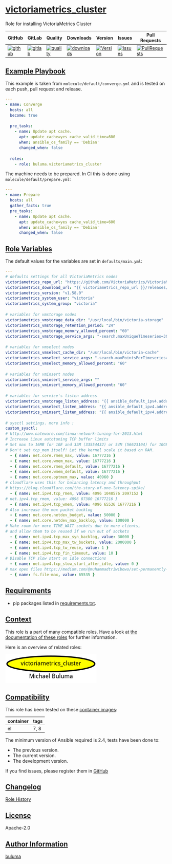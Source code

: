 # [victoriametrics_cluster](#victoriametrics_cluster)

Role for installing VictoriaMetrics Cluster

|GitHub|GitLab|Quality|Downloads|Version|Issues|Pull Requests|
|------|------|-------|---------|-------|------|-------------|
|[![github](https://github.com/buluma/ansible-role-victoriametrics_cluster/workflows/Ansible%20Molecule/badge.svg)](https://github.com/buluma/ansible-role-victoriametrics_cluster/actions)|[![gitlab](https://gitlab.com/buluma/ansible-role-victoriametrics_cluster/badges/master/pipeline.svg)](https://gitlab.com/buluma/ansible-role-victoriametrics_cluster)|[![quality](https://img.shields.io/ansible/quality/58578)](https://galaxy.ansible.com/buluma/victoriametrics_cluster)|[![downloads](https://img.shields.io/ansible/role/d/58578)](https://galaxy.ansible.com/buluma/victoriametrics_cluster)|[![Version](https://img.shields.io/github/release/buluma/ansible-role-victoriametrics_cluster.svg)](https://github.com/buluma/ansible-role-victoriametrics_cluster/releases/)|[![Issues](https://img.shields.io/github/issues/buluma/ansible-role-victoriametrics_cluster.svg)](https://github.com/buluma/ansible-role-victoriametrics_cluster/issues/)|[![PullRequests](https://img.shields.io/github/issues-pr-closed-raw/buluma/ansible-role-victoriametrics_cluster.svg)](https://github.com/buluma/ansible-role-victoriametrics_cluster/pulls/)|

## [Example Playbook](#example-playbook)

This example is taken from `molecule/default/converge.yml` and is tested on each push, pull request and release.
```yaml
---
- name: Converge
  hosts: all
  become: true

  pre_tasks:
    - name: Update apt cache.
      apt: update_cache=yes cache_valid_time=600
      when: ansible_os_family == 'Debian'
      changed_when: false

  roles:
    - role: buluma.victoriametrics_cluster
```

The machine needs to be prepared. In CI this is done using `molecule/default/prepare.yml`:
```yaml
---
- name: Prepare
  hosts: all
  gather_facts: true
  pre_tasks:
    - name: Update apt cache.
      apt: update_cache=yes cache_valid_time=600
      when: ansible_os_family == 'Debian'
      changed_when: false
```


## [Role Variables](#role-variables)

The default values for the variables are set in `defaults/main.yml`:
```yaml
---
# defaults settings for all VictoriaMetrics nodes
victoriametrics_repo_url: "https://github.com/VictoriaMetrics/VictoriaMetrics"
victoriametrics_download_url: "{{ victoriametrics_repo_url }}/releases/download/{{ victoriametrics_version }}/victoria-metrics-amd64-{{ victoriametrics_version }}-cluster.tar.gz"
victoriametrics_version: "v1.58.0"
victoriametrics_system_user: "victoria"
victoriametrics_system_group: "victoria"

# variables for vmstorage nodes
victoriametrics_vmstorage_data_dir: "/usr/local/bin/victoria-storage"
victoriametrics_vmstorage_retention_period: "24"
victoriametrics_vmstorage_memory_allowed_percent: "60"
victoriametrics_vmstorage_service_args: "-search.maxUniqueTimeseries=3000000"

# variables for vmselect nodes
victoriametrics_vmselect_cache_dir: "/usr/local/bin/victoria-cache"
victoriametrics_vmselect_service_args: "-search.maxPointsPerTimeseries=1000000000 -search.maxQueryDuration=120s"
victoriametrics_vmselect_memory_allowed_percent: "60"

# variables for vminsert nodes
victoriametrics_vminsert_service_args: ""
victoriametrics_vminsert_memory_allowed_percent: "60"

# variables for service's listen address
victoriametrics_vmstorage_listen_address: "{{ ansible_default_ipv4.address }}"
victoriametrics_vmselect_listen_address: "{{ ansible_default_ipv4.address }}"
victoriametrics_vminsert_listen_address: "{{ ansible_default_ipv4.address }}"

# sysctl settings. more info :
custom_sysctl:
# http://www.nateware.com/linux-network-tuning-for-2013.html
# Increase Linux autotuning TCP buffer limits
# Set max to 16MB for 1GE and 32M (33554432) or 54M (56623104) for 10GE
# Don't set tcp_mem itself! Let the kernel scale it based on RAM.
  - { name: net.core.rmem_max, value: 16777216 }
  - { name: net.core.wmem_max, value: 16777216 }
  - { name: net.core.rmem_default, value: 16777216 }
  - { name: net.core.wmem_default, value: 16777216 }
  - { name: net.core.optmem_max, value: 40960 }
# cloudflare uses this for balancing latency and throughput
# https://blog.cloudflare.com/the-story-of-one-latency-spike/
  - { name: net.ipv4.tcp_rmem, value: 4096 1048576 2097152 }
# net.ipv4.tcp_rmem, value: 4096 87380 16777216 }
  - { name: net.ipv4.tcp_wmem, value: 4096 65536 16777216 }
# Also increase the max packet backlog
  - { name: net.core.netdev_budget, value: 50000 }
  - { name: net.core.netdev_max_backlog, value: 100000 }
# Make room for more TIME_WAIT sockets due to more clients,
# and allow them to be reused if we run out of sockets
  - { name: net.ipv4.tcp_max_syn_backlog, value: 30000 }
  - { name: net.ipv4.tcp_max_tw_buckets, value: 2000000 }
  - { name: net.ipv4.tcp_tw_reuse, value: 1 }
  - { name: net.ipv4.tcp_fin_timeout, value: 10 }
# Disable TCP slow start on idle connections
  - { name: net.ipv4.tcp_slow_start_after_idle, value: 0 }
# max open files https://medium.com/@muhammadtriwibowo/set-permanently-ulimit-n-open-files-in-ubuntu-4d61064429a
  - { name: fs.file-max, value: 65535 }
```

## [Requirements](#requirements)

- pip packages listed in [requirements.txt](https://github.com/buluma/ansible-role-victoriametrics_cluster/blob/main/requirements.txt).


## [Context](#context)

This role is a part of many compatible roles. Have a look at [the documentation of these roles](https://buluma.github.io/) for further information.

Here is an overview of related roles:

![dependencies](https://raw.githubusercontent.com/buluma/ansible-role-victoriametrics_cluster/png/requirements.png "Dependencies")

## [Compatibility](#compatibility)

This role has been tested on these [container images](https://hub.docker.com/u/buluma):

|container|tags|
|---------|----|
|el|7, 8|

The minimum version of Ansible required is 2.4, tests have been done to:

- The previous version.
- The current version.
- The development version.



If you find issues, please register them in [GitHub](https://github.com/buluma/ansible-role-victoriametrics_cluster/issues)

## [Changelog](#changelog)

[Role History](https://github.com/buluma/ansible-role-victoriametrics_cluster/blob/master/CHANGELOG.md)

## [License](#license)

Apache-2.0

## [Author Information](#author-information)

[buluma](https://buluma.github.io/)
